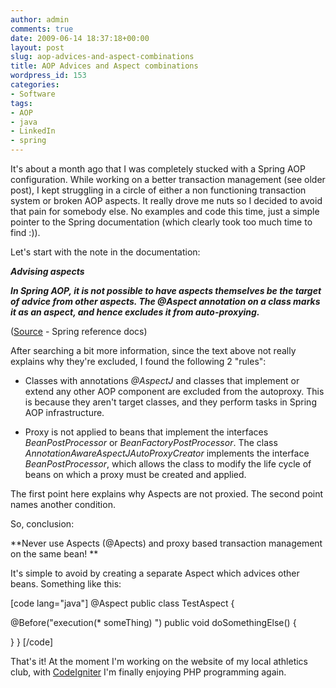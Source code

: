 ```yaml
---
author: admin
comments: true
date: 2009-06-14 18:37:18+00:00
layout: post
slug: aop-advices-and-aspect-combinations
title: AOP Advices and Aspect combinations
wordpress_id: 153
categories:
- Software
tags:
- AOP
- java
- LinkedIn
- spring
---
```


It's about a month ago that I was completely stucked with a Spring AOP configuration. While working on a better transaction management (see older post), I kept struggling in a circle of either a non functioning transaction system or broken AOP aspects. It really drove me nuts so I decided to avoid that pain for somebody else. No examples and code this time, just a simple pointer to the Spring documentation (which clearly took too much time to find :)).

Let's start with the note in the documentation:

**_Advising aspects_**

**_In Spring AOP, it is not possible to have aspects themselves be the target of advice from other aspects. The @Aspect annotation on a class marks it as an aspect, and hence excludes it from auto-proxying._**

([Source](http://static.springframework.org/spring/docs/2.5.x/reference/aop.html#aop-at-aspectj) - Spring reference docs)

After searching a bit more information, since the text above not really explains why they're excluded, I found the following 2 "rules":



	
  * Classes with annotations _@AspectJ_ and classes that implement or extend any other AOP component are excluded from the autoproxy. This is because they aren't target classes, and they perform tasks in Spring AOP infrastructure.

	
  * Proxy is not applied to beans that implement the interfaces _BeanPostProcessor_ or _BeanFactoryPostProcessor_. The class _AnnotationAwareAspectJAutoProxyCreator_ implements the interface _BeanPostProcessor_, which allows the class to modify the life cycle of beans on which a proxy must be created and applied.


The first point here explains why Aspects are not proxied. The second point names another condition.

So, conclusion:

**Never use Aspects (@Apects) and proxy based transaction management on the same bean! **

It's simple to avoid by creating a separate Aspect which advices other beans. Something like this:

[code lang="java"]
@Aspect
public class TestAspect
{

  @Before("execution(* someThing) ")
  public void doSomethingElse()
  {

  }
}
[/code]

That's it! At the moment I'm working on the website of my local athletics club, with [CodeIgniter](http://www.codeigniter.com) I'm finally enjoying PHP programming again.
